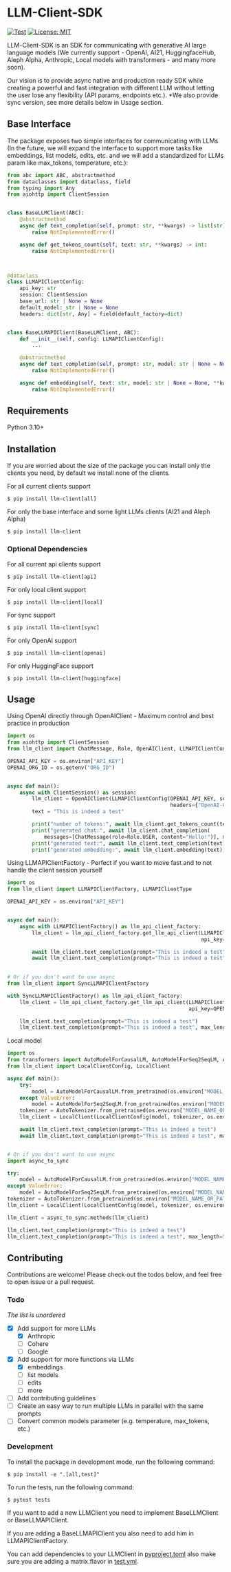 # LLM-Client-SDK
[![Test](https://github.com/uripeled2/llm-client-sdk/actions/workflows/test.yml/badge.svg)](https://github.com/uripeled2/llm-client-sdk/actions/workflows/test.yml)
[![License: MIT](https://img.shields.io/github/license/uripeled2/llm-client-sdk.svg)](https://opensource.org/licenses/MIT)

LLM-Client-SDK is an SDK for communicating with generative AI large language models
(We currently support - OpenAI, AI21, HuggingfaceHub, Aleph Alpha, Anthropic,
Local models with transformers - and many more soon).

Our vision is to provide async native and production ready SDK while creating 
a powerful and fast integration with different LLM without letting the user lose 
any flexibility (API params, endpoints etc.). *We also provide sync version, see
more details below in Usage section.

## Base Interface
The package exposes two simple interfaces for communicating with LLMs (In the future, we 
will expand the interface to support more tasks like embeddings, list models, edits, etc.
and we will add a standardized for LLMs param like max_tokens, temperature, etc.):
```python
from abc import ABC, abstractmethod
from dataclasses import dataclass, field
from typing import Any
from aiohttp import ClientSession


class BaseLLMClient(ABC):
    @abstractmethod
    async def text_completion(self, prompt: str, **kwargs) -> list[str]:
        raise NotImplementedError()

    async def get_tokens_count(self, text: str, **kwargs) -> int:
        raise NotImplementedError()



@dataclass
class LLMAPIClientConfig:
    api_key: str
    session: ClientSession
    base_url: str | None = None
    default_model: str | None = None
    headers: dict[str, Any] = field(default_factory=dict)


class BaseLLMAPIClient(BaseLLMClient, ABC):
    def __init__(self, config: LLMAPIClientConfig):
        ...

    @abstractmethod
    async def text_completion(self, prompt: str, model: str | None = None, **kwargs) -> list[str]:
        raise NotImplementedError()

    async def embedding(self, text: str, model: str | None = None, **kwargs) -> list[float]:
        raise NotImplementedError()
```

## Requirements

Python 3.10+

## Installation
If you are worried about the size of the package you can install only the clients you need,
by default we install none of the clients.

For all current clients support
```console
$ pip install llm-client[all]
```
For only the base interface and some light LLMs clients (AI21 and Aleph Alpha)
```console
$ pip install llm-client
```
### Optional Dependencies
For all current api clients support
```console
$ pip install llm-client[api]
```
For only local client support
```console
$ pip install llm-client[local]
```
For sync support
```console
$ pip install llm-client[sync]
```
For only OpenAI support
```console
$ pip install llm-client[openai]
```
For only HuggingFace support
```console
$ pip install llm-client[huggingface]
```


## Usage

Using OpenAI directly through OpenAIClient - Maximum control and best practice in production
```python
import os
from aiohttp import ClientSession
from llm_client import ChatMessage, Role, OpenAIClient, LLMAPIClientConfig

OPENAI_API_KEY = os.environ["API_KEY"]
OPENAI_ORG_ID = os.getenv("ORG_ID")


async def main():
    async with ClientSession() as session:
        llm_client = OpenAIClient(LLMAPIClientConfig(OPENAI_API_KEY, session, default_model="text-davinci-003",
                                                     headers={"OpenAI-Organization": OPENAI_ORG_ID}))  # The headers are optional
        text = "This is indeed a test"

        print("number of tokens:", await llm_client.get_tokens_count(text))  # 5
        print("generated chat:", await llm_client.chat_completion(  
            messages=[ChatMessage(role=Role.USER, content="Hello!")], model="gpt-3.5-turbo"))  # ['Hi there! How can I assist you today?']
        print("generated text:", await llm_client.text_completion(text))  # [' string\n\nYes, this is a test string. Test strings are used to']
        print("generated embedding:", await llm_client.embedding(text))  # [0.0023064255, -0.009327292, ...]
```
Using LLMAPIClientFactory - Perfect if you want to move fast and to not handle the client session yourself
```python
import os
from llm_client import LLMAPIClientFactory, LLMAPIClientType

OPENAI_API_KEY = os.environ["API_KEY"]


async def main():
    async with LLMAPIClientFactory() as llm_api_client_factory:
        llm_client = llm_api_client_factory.get_llm_api_client(LLMAPIClientType.OPEN_AI,
                                                               api_key=OPENAI_API_KEY)

        await llm_client.text_completion(prompt="This is indeed a test")
        await llm_client.text_completion(prompt="This is indeed a test", max_length=50)

        
# Or if you don't want to use async
from llm_client import SyncLLMAPIClientFactory

with SyncLLMAPIClientFactory() as llm_api_client_factory:
    llm_client = llm_api_client_factory.get_llm_api_client(LLMAPIClientType.OPEN_AI,
                                                           api_key=OPENAI_API_KEY)

    llm_client.text_completion(prompt="This is indeed a test")
    llm_client.text_completion(prompt="This is indeed a test", max_length=50)
```
Local model
```python
import os
from transformers import AutoModelForCausalLM, AutoModelForSeq2SeqLM, AutoTokenizer
from llm_client import LocalClientConfig, LocalClient

async def main():
    try:
        model = AutoModelForCausalLM.from_pretrained(os.environ["MODEL_NAME_OR_PATH"])
    except ValueError:
        model = AutoModelForSeq2SeqLM.from_pretrained(os.environ["MODEL_NAME_OR_PATH"])
    tokenizer = AutoTokenizer.from_pretrained(os.environ["MODEL_NAME_OR_PATH"])
    llm_client = LocalClient(LocalClientConfig(model, tokenizer, os.environ["TENSORS_TYPE"], os.environ["DEVICE"]))

    await llm_client.text_completion(prompt="This is indeed a test")
    await llm_client.text_completion(prompt="This is indeed a test", max_length=50)


# Or if you don't want to use async
import async_to_sync

try:
    model = AutoModelForCausalLM.from_pretrained(os.environ["MODEL_NAME_OR_PATH"])
except ValueError:
    model = AutoModelForSeq2SeqLM.from_pretrained(os.environ["MODEL_NAME_OR_PATH"])
tokenizer = AutoTokenizer.from_pretrained(os.environ["MODEL_NAME_OR_PATH"])
llm_client = LocalClient(LocalClientConfig(model, tokenizer, os.environ["TENSORS_TYPE"], os.environ["DEVICE"]))

llm_client = async_to_sync.methods(llm_client)

llm_client.text_completion(prompt="This is indeed a test")
llm_client.text_completion(prompt="This is indeed a test", max_length=50)
```

## Contributing

Contributions are welcome! Please check out the todos below, and feel free to open issue or a pull request.

### Todo
*The list is unordered*

- [x] Add support for more LLMs
  - [x] Anthropic
  - [ ] Cohere
  - [ ] Google
- [x] Add support for more functions via LLMs 
  - [x] embeddings
  - [ ] list models
  - [ ] edits
  - [ ] more
- [ ] Add contributing guidelines
- [ ] Create an easy way to run multiple LLMs in parallel with the same prompts
- [ ] Convert common models parameter (e.g. temperature, max_tokens, etc.)

### Development
To install the package in development mode, run the following command:
```console
$ pip install -e ".[all,test]"
```
To run the tests, run the following command:
```console
$ pytest tests
```
If you want to add a new LLMClient you need to implement BaseLLMClient or BaseLLMAPIClient.

If you are adding a BaseLLMAPIClient you also need to add him in LLMAPIClientFactory.

You can add dependencies to your LLMClient in [pyproject.toml](pyproject.toml) also make sure you are adding a
matrix.flavor in [test.yml](.github%2Fworkflows%2Ftest.yml). 
